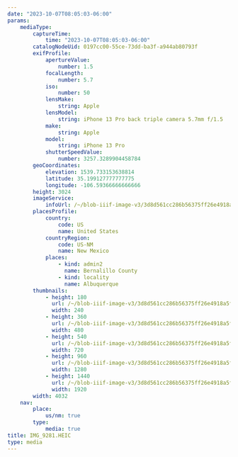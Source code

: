 ```yaml
---
date: "2023-10-07T08:05:03-06:00"
params:
    mediaType:
        captureTime:
            time: "2023-10-07T08:05:03-06:00"
        catalogNodeUid: 0197cc00-55ce-73dd-ba3f-a944ab80793f
        exifProfile:
            apertureValue:
                number: 1.5
            focalLength:
                number: 5.7
            iso:
                number: 50
            lensMake:
                string: Apple
            lensModel:
                string: iPhone 13 Pro back triple camera 5.7mm f/1.5
            make:
                string: Apple
            model:
                string: iPhone 13 Pro
            shutterSpeedValue:
                number: 3257.3289904458784
        geoCoordinates:
            elevation: 1539.733153638814
            latitude: 35.199127777777775
            longitude: -106.59366666666666
        height: 3024
        imageService:
            infoUrl: /~/blob-iiif-image-v3/3d8d561cc286b56375ff26e4918a5f86485cb4e5a17073ca343edb84c0e41258/info.json
        placesProfile:
            country:
                code: US
                name: United States
            countryRegion:
                code: US-NM
                name: New Mexico
            places:
                - kind: admin2
                  name: Bernalillo County
                - kind: locality
                  name: Albuquerque
        thumbnails:
            - height: 180
              url: /~/blob-iiif-image-v3/3d8d561cc286b56375ff26e4918a5f86485cb4e5a17073ca343edb84c0e41258/full/240%2C180/0/default.jpg
              width: 240
            - height: 360
              url: /~/blob-iiif-image-v3/3d8d561cc286b56375ff26e4918a5f86485cb4e5a17073ca343edb84c0e41258/full/480%2C360/0/default.jpg
              width: 480
            - height: 540
              url: /~/blob-iiif-image-v3/3d8d561cc286b56375ff26e4918a5f86485cb4e5a17073ca343edb84c0e41258/full/720%2C540/0/default.jpg
              width: 720
            - height: 960
              url: /~/blob-iiif-image-v3/3d8d561cc286b56375ff26e4918a5f86485cb4e5a17073ca343edb84c0e41258/full/1280%2C960/0/default.jpg
              width: 1280
            - height: 1440
              url: /~/blob-iiif-image-v3/3d8d561cc286b56375ff26e4918a5f86485cb4e5a17073ca343edb84c0e41258/full/1920%2C1440/0/default.jpg
              width: 1920
        width: 4032
    nav:
        place:
            us/nm: true
        type:
            media: true
title: IMG_9281.HEIC
type: media
---
```

